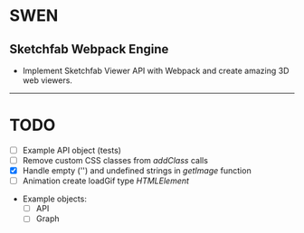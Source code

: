 # SWEN

## Sketchfab Webpack Engine

* Implement Sketchfab Viewer API with Webpack and create amazing 3D web viewers.

---

# TODO
* [ ] Example API object (tests)
* [ ] Remove custom CSS classes from *addClass* calls 
* [x] Handle empty ('') and undefined strings in *getImage* function 
* [ ] Animation create loadGif type _HTMLElement_

* Example objects:
  * [ ] API
  * [ ] Graph 
